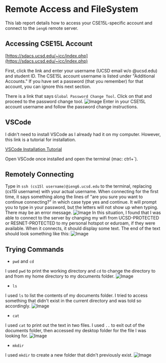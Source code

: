 # Remote Access and FileSystem
This lab report details how to access your CSE15L-specific account and connect to the `ieng6` remote server.

## Accessing CSE15L Account
[https://sdacs.ucsd.edu/~icc/index.php](https://sdacs.ucsd.edu/~icc/index.php)

First, click the link and enter your username (UCSD email w/o @ucsd.edu) and student ID. The CSE15L account username is listed under "Additional Accounts." 
If you have set a password (that you remember) for that account, you can ignore this next section.

There is a link that says `Global Password Change Tool`. Click on that and proceed to the password change tool.
![Image](https://emivcleave.github.io/cse15l-lab-reports/password-change.png)
Enter in your CSE15L account username and follow the password change instructions.

## VSCode
I didn't need to install VSCode as I already had it on my computer. However, this link is a tutorial for installation.

[VSCode Installation Tutorial](https://code.visualstudio.com/docs/setup/setup-overview)

Open VSCode once installed and open the terminal (mac: ctrl+`). 

## Remotely Connecting
Type in `ssh (cs15l username)@ieng6.ucsd.edu` to the terminal, replacing (cs15l username) with your actual username. 
When connecting for the first time, it says something along the lines of "are you sure you want to continue connecting?" in which case type yes and continue. 
It will prompt you to type in your password, but the letters will not show up when typing.
There may be an error message.
![Image](https://emivcleave.github.io/cse15l-lab-reports/error.png)
In this situation, I found that I was able to connect to the server by changing my wifi from UCSD-PROTECTED or RESNET-PROTECTED to my personal hotspot or eduroam, if they were available.
When it connects, it should display some text. The end of the text should look something like this:
![Image](https://emivcleave.github.io/cse15l-lab-reports/success.png)

## Trying Commands
* `pwd` and `cd`

I used `pwd` to print the working directory and `cd` to change the directory to and from my home directory to my documents folder.
![Image](https://emivcleave.github.io/cse15l-lab-reports/pwd.png)

* `ls`

I used `ls` to list the contents of my documents folder. 
I tried to access something that didn't exist in the current directory and was told so accordingly.
![Image](https://emivcleave.github.io/cse15l-lab-reports/ls.png)

* `cat`

I used `cat` to print out the text in two files. 
I used `..` to exit out of the documents folder, then accessed my desktop folder for the file I was looking for.
![Image](https://emivcleave.github.io/cse15l-lab-reports/cat.png)

* `mkdir`

I used `mkdir` to create a new folder that didn't previously exist.
![Image](https://emivcleave.github.io/cse15l-lab-reports/mkdir.png)

